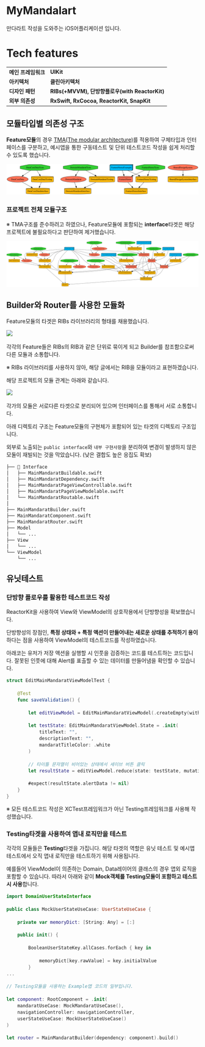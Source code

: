 # MyMandalart

만다라트 작성을 도와주는 iOS어플리케이션 입니다.

# Tech features

<table>
    <tr>
        <td>
            <b>메인 프레임워크</b>
        </td>
        <td>
            <b>UIKit</b>
        </td>
    </tr>
    <tr>
        <td>
            <b>아키텍처</b>
        </td>
        <td>
            <b>클린아키텍처</b>
        </td>
    </tr>
    <tr>
        <td>
            <b>디자인 패턴</b>
        </td>
        <td>
            <b>RIBs(+MVVM), 단방향플로우(with ReactorKit)</b>
        </td>
    </tr>
    <tr>
        <td>
            <b>외부 의존성</b>
        </td>
        <td>
            <b>RxSwift, RxCocoa, ReactorKit, SnapKit</b>
        </td>
    </tr>
</table>

## 모듈타입별 의존성 구조

**Feature모듈**의 경우 [TMA(The modular architecture)](https://docs.tuist.dev/en/guides/develop/projects/tma-architecture#the-modular-architecture-tma)를 적용하여 구체타입과 인터페이스를 구분하고, 예시앱을 통한 구동테스트 및 단위 테스트코드 작성을 쉽게 처리할 수 있도록 했습니다.

![모둘구조](./DependencyStructure.png)

### 프로젝트 전체 모듈구조

※ TMA구조를 준수하려고 하였으나, Feature모듈에 포함되는 **interface**타겟은 해당 프로젝트에 불필요하다고 판단하여 제거했습니다.

![전체모둘구조](./graph.png)

## Builder와 Router를 사용한 모듈화

Feature모듈의 타겟은 RIBs 라이브러리의 형태를 채용했습니다. 

<img src="https://github.com/user-attachments/assets/fa4c34a8-221d-4715-a46f-d7a164af3c07" width=600 />

각각의 Feature들은 RIBs의 RIB과 같은 단위로 묶이게 되고 Builder를 참조함으로써 다른 모듈과 소통합니다.

※ RIBs 라이브러리를 사용하지 않아, 해당 글에서는 RIB을 모듈이라고 표현하겠습니다.

해당 프로젝트의 모듈 관계는 아래와 같습니다.

<img src="https://github.com/user-attachments/assets/99b8ccf8-52c7-4a11-a50d-8bcb02181063" width=600 />

각가의 모듈은 서로다른 타겟으로 분리되어 있으며 인터페이스를 통해서 서로 소통합니다.

아래 디렉토리 구조는 Feature모듈의 구현체가 포함되어 있는 타겟의 디렉토리 구조입니다.

외부로 노출되는 `public interface`와 `내부 구현사항`을 분리하여 변경이 발생하지 않은 모둘이 재빌되는 것을 막았습니다. (낮은 결합도 높은 응집도 확보)

```
├── 🔔 Interface
│   ├── MainMandaratBuildable.swift
│   ├── MainMandaratDependency.swift
│   ├── MainMandaratPageViewControllable.swift
│   ├── MainMandaratPageViewModelable.swift
│   └── MainMandaratRoutable.swift
│
├── MainMandaratBuilder.swift
├── MainMandaratComponent.swift
├── MainMandaratRouter.swift
├── Model
│   └── ...
├── View
│   └── ...
└── ViewModel
    └── ...
```

## 유닛테스트

### 단방향 플로우를 활용한 테스트코드 작성

ReactorKit을 사용하여 View와 ViewModel의 상호작용에서 단방향성을 확보했습니다.

단방향성의 장점인, **특정 상태와 + 특정 액션이 만들어내는 새로운 상태를 추적하기 용이**하다는 점을 사용하여 ViewModel의 테스트코드를 작성하였습니다.

아래코는 유저가 저장 액션을 실행할 시 인풋을 검증하는 코드를 테스트하는 코드입니다. 잘못된 인풋에 대해 Alert를 표출할 수 있는 데이터를 만들어냄을 확인할 수 있습니다.

```swift
struct EditMainMandaratViewModelTest {
    
    @Test
    func saveValidation() {
        
        let editViewModel = EditMainMandaratViewModel(.createEmpty(with: .ONE_ONE))
        
        let testState: EditMainMandaratViewModel.State = .init(
            titleText: "",
            descriptionText: "",
            mandaratTitleColor: .white
        )
        
        // 타이틀 문자열이 비어있는 상태에서 세이브 버튼 클릭
        let resultState = editViewModel.reduce(state: testState, mutation: .saveButtonClicked)
        
        #expect(resultState.alertData != nil)
    }
}
```
※ 모든 테스트코드 작성은 XCTest프레임워크가 아닌 Testing프레임워크를 사용해 작성했습니다.

### Testing타겟을 사용하여 앱내 로직만을 테스트

각각의 모듈들은 **Testing**타겟을 가집니다. 해당 타겟의 역할은 유닛 테스트 및 예시앱 테스트에서 오직 앱내 로직만을 테스트하기 위해 사용됩니다.

예를들어 ViewModel이 의존하는 Domain, Data레이어의 클래스의 경우 앱외 로직을 포함할 수 있습니다. 따라서 아래와 같이 **Mock객체를 Testing모듈이 포함하고 테스트시 사용**합니다.

```swift
import DomainUserStateInterface

public class MockUserStateUseCase: UserStateUseCase {
    
    private var memoryDict: [String: Any] = [:]
    
    public init() {
        
        BooleanUserStateKey.allCases.forEach { key in
            
            memoryDict[key.rawValue] = key.initialValue
        }
...

// Testing모듈을 사용하는 Example앱 코드의 일부입니다.

let component: RootComponent = .init(
    mandaratUseCase: MockMandaratUseCase(),
    navigationController: navigationController,
    userStateUseCase: MockUserStateUseCase()
)

let router = MainMandaratBuilder(dependency: component).build()

```
